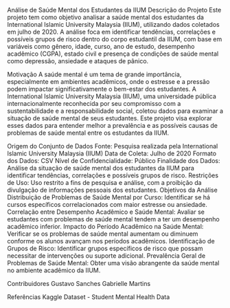 Análise de Saúde Mental dos Estudantes da IIUM
Descrição do Projeto
Este projeto tem como objetivo analisar a saúde mental dos estudantes da International Islamic University Malaysia (IIUM), utilizando dados coletados em julho de 2020. A análise foca em identificar tendências, correlações e possíveis grupos de risco dentro do corpo estudantil da IIUM, com base em variáveis como gênero, idade, curso, ano de estudo, desempenho acadêmico (CGPA), estado civil e presença de condições de saúde mental como depressão, ansiedade e ataques de pânico.

Motivação
A saúde mental é um tema de grande importância, especialmente em ambientes acadêmicos, onde o estresse e a pressão podem impactar significativamente o bem-estar dos estudantes. A International Islamic University Malaysia (IIUM), uma universidade pública internacionalmente reconhecida por seu compromisso com a sustentabilidade e a responsabilidade social, coletou dados para examinar a situação de saúde mental de seus estudantes. Este projeto visa explorar esses dados para entender melhor a prevalência e as possíveis causas de problemas de saúde mental entre os estudantes da IIUM.

Origem do Conjunto de Dados
Fonte: Pesquisa realizada pela International Islamic University Malaysia (IIUM)
Data de Coleta: Julho de 2020
Formato dos Dados: CSV
Nível de Confidencialidade: Público
Finalidade dos Dados: Análise da situação de saúde mental dos estudantes da IIUM para identificar tendências, correlações e possíveis grupos de risco.
Restrições de Uso: Uso restrito a fins de pesquisa e análise, com a proibição da divulgação de informações pessoais dos estudantes.
Objetivos da Análise
Distribuição de Problemas de Saúde Mental por Curso: Identificar se há cursos específicos correlacionados com maior estresse ou ansiedade.
Correlação entre Desempenho Acadêmico e Saúde Mental: Avaliar se estudantes com problemas de saúde mental tendem a ter um desempenho acadêmico inferior.
Impacto do Período Acadêmico na Saúde Mental: Verificar se os problemas de saúde mental aumentam ou diminuem conforme os alunos avançam nos períodos acadêmicos.
Identificação de Grupos de Risco: Identificar grupos específicos de risco que possam necessitar de intervenções ou suporte adicional.
Prevalência Geral de Problemas de Saúde Mental: Obter uma visão abrangente da saúde mental no ambiente acadêmico da IIUM.

Contribuidores
Gustavo Sanches
Gabrielle Martins

Referências
Kaggle Dataset - Student Mental Health Data
